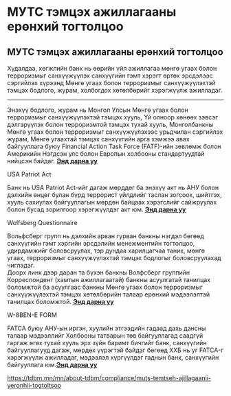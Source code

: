 # МУТС тэмцэх ажиллагааны ерөнхий тогтолцоо


 
## МУТС тэмцэх ажиллагааны ерөнхий тогтолцоо

Худалдаа, хөгжлийн банк нь өөрийн үйл ажиллагаа мөнгө угаах болон терроризмыг санхүүжүүлэх санхүүгийн гэмт хэрэгт өртөх эрсдэлээс сэргийлэх хүрээнд Мөнгө угаах болон терроризмыг санхүүжүүлэхтэй тэмцэх бодлого, журам, холбогдох хөтөлбөрийг хэрэгжүүлж ажилладаг.

---

Энэхүү бодлого, журам нь Монгол Улсын Мөнгө угаах болон терроризмыг санхүүжүүлэхтэй тэмцэх хууль, Үй олноор хөнөөх зэвсэг дэлгэрүүлэх болон терроризмтой тэмцэх тухай хууль, Монголбанкны Мөнгө угаах болон терроризмыг санхүүжүүлэхээс урьдчилан сэргийлэх журам, Мөнгө угаахтай тэмцэх санхүүгийн арга хэмжээ авах байгууллага буюу Financial Action Task Force (FATF)-ийн зөвлөмж болон Америкийн Нэгдсэн улс болон Европын холбооны стандартуудтай нийцсэн байдаг. [**Энд дарна уу**](https://www.tdbm.mn/sites/default/files/2024-11/Statement-MN.pdf)

  
USA Patriot Act   
  
Банк нь USA Patriot Act-ийг дагаж мөрддөг ба энэхүү акт нь АНУ болон дэлхийн өнцөг булан бүрд террорист үйлдлийг таслан зогсоох, шийтгэх, хууль сахиулах байгууллагын мөрдөн байцаах хэрэгслийг сайжруулах болон бусад зорилгоор хэрэгжүүлдэг акт юм. [**Энд дарна уу**](https://www.tdbm.mn/sites/default/files/2024-11/TDB_USA%20Patriot%20Act%20Certification%202023.pdf)

  
Wolfsberg Questionnaire   
  
Вольфсберг групп нь дэлхийн арван гурван банкны нэгдэл бөгөөд санхүүгийн гэмт хэргийн эрсдэлийн менежментийн тогтолцоо, удирдамжийг боловсруулах, тэр дундаа харилцагчаа таних, мөнгө угаах, терроризмыг санхүүжүүлэхтэй тэмцэх бодлогыг боловсруулахад чиглэдэг.  
Доорх линк дээр даран та бүхэн банкны Волфсберг группийн Корреспондент (хамтын ажиллагаатай) банкны асуулгатай танилцах боломжтой ба асуулгаас банкны Мөнгө угаах болон терроризмыг санхүүжүүлэхтэй тэмцэх хөтөлбөрийн талаар ерөнхий мэдээлэлтэй танилцах боломжтой. [**Энд дарна уу**](https://www.tdbm.mn/sites/default/files/2024-11/TDBM%202024.09.09%20CBDDQ%20v1.4%20sign.pdf)

  
W-8BEN-E FORM  
  
FATCA буюу АНУ-ын иргэн, хуулийн этгээдийн гадаад дахь дансны талаар мэдээллийг Холбооны татварын төв байгууллагад саадгүй гаргаж өгөх тухай хууль эрх зүйн баримт бичгийг банк, санхүүгийн байгууллагууд дагаж, мөрдөх үүрэгтэй байдаг бөгөөд ХХБ нь уг FATCA-г хэрэгжүүлж ажилладаг, мэдээлэл хүргүүлдэг гаднын банк, санхүүгийн байгууллага юм.[**Энд дарна уу**](https://www.tdbm.mn/sites/default/files/2024-11/2024.04%20W8%20BEN%20E.pdf)











https://tdbm.mn/mn/about-tdbm/compliance/muts-temtseh-ajillagaanii-yeronhii-togtoltsoo

